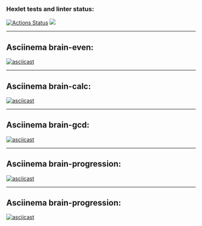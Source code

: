 ### Hexlet tests and linter status:
[![Actions Status](https://github.com/Elena-1710/frontend-project-44/actions/workflows/hexlet-check.yml/badge.svg)](https://github.com/Elena-1710/frontend-project-44/actions)
<a href="https://codeclimate.com/github/Elena-1710/frontend-project-44/maintainability"><img src="https://api.codeclimate.com/v1/badges/a8421b30f3503b509e53/maintainability" /></a>

----

## Asciinema brain-even:
[![asciicast](https://asciinema.org/a/zJumQvyEUrRurHUCdeTv1eZg1.svg)](https://asciinema.org/a/zJumQvyEUrRurHUCdeTv1eZg1)

----

## Asciinema brain-calc:
[![asciicast](https://asciinema.org/a/c7rPvrB7QruP4E0n1rkmlEsdl.svg)](https://asciinema.org/a/c7rPvrB7QruP4E0n1rkmlEsdl)

----

## Asciinema brain-gcd:
[![asciicast](https://asciinema.org/a/3yO2Fbbl8J60kS7xJ9d2hvvvj.svg)](https://asciinema.org/a/3yO2Fbbl8J60kS7xJ9d2hvvvj)

----

## Asciinema brain-progression:
[![asciicast](https://asciinema.org/a/wkmtCobRZf7AHpP3h1OhQmhfM.svg)](https://asciinema.org/a/wkmtCobRZf7AHpP3h1OhQmhfM)

----

## Asciinema brain-progression:
[![asciicast](https://asciinema.org/a/616BNjA3A6hQCIdwJq4jrYaZz.svg)](https://asciinema.org/a/616BNjA3A6hQCIdwJq4jrYaZz)